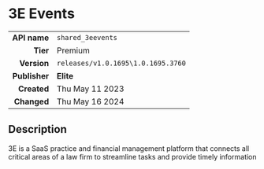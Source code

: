 # 3E Events
| | |
|-:|-|
|**API name**|`shared_3eevents`|
|**Tier**|Premium|
|**Version**|`releases/v1.0.1695\1.0.1695.3760`|
|**Publisher**|**Elite**|
|**Created**|Thu May 11 2023|
|**Changed**|Thu May 16 2024|

## Description
3E is a SaaS practice and financial management platform that connects all critical areas of a law firm to streamline tasks and provide timely information
